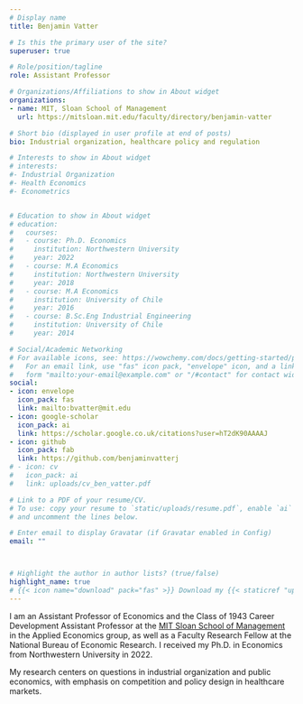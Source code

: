 ```yaml
---
# Display name
title: Benjamin Vatter

# Is this the primary user of the site?
superuser: true

# Role/position/tagline
role: Assistant Professor

# Organizations/Affiliations to show in About widget
organizations:
- name: MIT, Sloan School of Management
  url: https://mitsloan.mit.edu/faculty/directory/benjamin-vatter

# Short bio (displayed in user profile at end of posts)
bio: Industrial organization, healthcare policy and regulation

# Interests to show in About widget
# interests:
#- Industrial Organization
#- Health Economics
#- Econometrics


# Education to show in About widget
# education:
#   courses:
#   - course: Ph.D. Economics
#     institution: Northwestern University
#     year: 2022
#   - course: M.A Economics
#     institution: Northwestern University
#     year: 2018
#   - course: M.A Economics
#     institution: University of Chile
#     year: 2016
#   - course: B.Sc.Eng Industrial Engineering
#     institution: University of Chile
#     year: 2014

# Social/Academic Networking
# For available icons, see: https://wowchemy.com/docs/getting-started/page-builder/#icons
#   For an email link, use "fas" icon pack, "envelope" icon, and a link in the
#   form "mailto:your-email@example.com" or "/#contact" for contact widget.
social:
- icon: envelope
  icon_pack: fas
  link: mailto:bvatter@mit.edu
- icon: google-scholar
  icon_pack: ai
  link: https://scholar.google.co.uk/citations?user=hT2dK90AAAAJ
- icon: github
  icon_pack: fab
  link: https://github.com/benjaminvatterj
# - icon: cv
#   icon_pack: ai
#   link: uploads/cv_ben_vatter.pdf

# Link to a PDF of your resume/CV.
# To use: copy your resume to `static/uploads/resume.pdf`, enable `ai` icons in `params.toml`, 
# and uncomment the lines below.

# Enter email to display Gravatar (if Gravatar enabled in Config)
email: ""



# Highlight the author in author lists? (true/false)
highlight_name: true
# {{< icon name="download" pack="fas" >}} Download my {{< staticref "uploads/cv_ben_vatter.pdf" "newtab" >}}resumé{{< /staticref >}}.
---
```


I am an Assistant Professor of Economics and the Class of 1943 Career Development Assistant Professor at the [MIT Sloan School of Management](https://mitsloan.mit.edu/faculty/directory/benjamin-vatter) in the Applied Economics group, as well as a Faculty Research Fellow at the National Bureau of Economic Research. I received my Ph.D. in Economics from Northwestern University in 2022.

My research centers on questions in industrial organization and public economics, with emphasis on competition and policy design in healthcare markets. 


